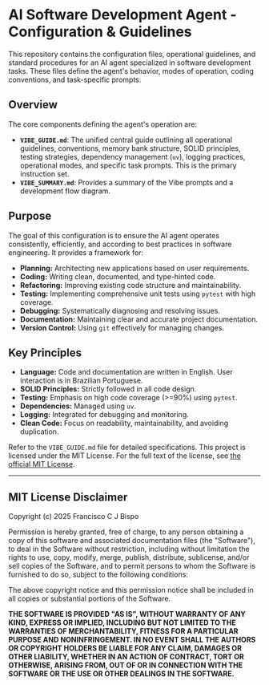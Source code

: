 # AI Software Development Agent - Configuration & Guidelines

This repository contains the configuration files, operational guidelines, and standard procedures for an AI agent specialized in software development tasks. These files define the agent's behavior, modes of operation, coding conventions, and task-specific prompts.

## Overview

The core components defining the agent's operation are:

*   **`VIBE_GUIDE.md`**: The unified central guide outlining all operational guidelines, conventions, memory bank structure, SOLID principles, testing strategies, dependency management (`uv`), logging practices, operational modes, and specific task prompts. This is the primary instruction set.
*   **`VIBE_SUMMARY.md`**: Provides a summary of the Vibe prompts and a development flow diagram.

## Purpose

The goal of this configuration is to ensure the AI agent operates consistently, efficiently, and according to best practices in software engineering. It provides a framework for:

*   **Planning:** Architecting new applications based on user requirements.
*   **Coding:** Writing clean, documented, and type-hinted code.
*   **Refactoring:** Improving existing code structure and maintainability.
*   **Testing:** Implementing comprehensive unit tests using `pytest` with high coverage.
*   **Debugging:** Systematically diagnosing and resolving issues.
*   **Documentation:** Maintaining clear and accurate project documentation.
*   **Version Control:** Using `git` effectively for managing changes.

## Key Principles

*   **Language:** Code and documentation are written in English. User interaction is in Brazilian Portuguese.
*   **SOLID Principles:** Strictly followed in all code design.
*   **Testing:** Emphasis on high code coverage (>=90%) using `pytest`.
*   **Dependencies:** Managed using `uv`.
*   **Logging:** Integrated for debugging and monitoring.
*   **Clean Code:** Focus on readability, maintainability, and avoiding duplication.

Refer to the `VIBE_GUIDE.md` file for detailed specifications.
This project is licensed under the MIT License. For the full text of the license, see [the official MIT License](https://opensource.org/licenses/MIT).

---
## MIT License Disclaimer

Copyright (c) 2025 Francisco C J Bispo

Permission is hereby granted, free of charge, to any person obtaining a copy of this software and associated documentation files (the "Software"), to deal in the Software without restriction, including without limitation the rights to use, copy, modify, merge, publish, distribute, sublicense, and/or sell copies of the Software, and to permit persons to whom the Software is furnished to do so, subject to the following conditions:

The above copyright notice and this permission notice shall be included in all copies or substantial portions of the Software.

**THE SOFTWARE IS PROVIDED "AS IS", WITHOUT WARRANTY OF ANY KIND, EXPRESS OR IMPLIED, INCLUDING BUT NOT LIMITED TO THE WARRANTIES OF MERCHANTABILITY, FITNESS FOR A PARTICULAR PURPOSE AND NONINFRINGEMENT. IN NO EVENT SHALL THE AUTHORS OR COPYRIGHT HOLDERS BE LIABLE FOR ANY CLAIM, DAMAGES OR OTHER LIABILITY, WHETHER IN AN ACTION OF CONTRACT, TORT OR OTHERWISE, ARISING FROM, OUT OF OR IN CONNECTION WITH THE SOFTWARE OR THE USE OR OTHER DEALINGS IN THE SOFTWARE.**
